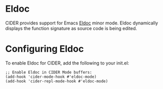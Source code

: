 # Eldoc

CIDER provides support for Emacs [Eldoc](https://www.emacswiki.org/emacs/ElDoc) minor mode. Eldoc dynamically displays the function signature as source code is being edited.

# Configuring Eldoc

To enable Eldoc for CIDER, add the following to your init.el:

```
;; Enable Eldoc in CIDER Mode buffers:
(add-hook 'cider-mode-hook #'eldoc-mode)
(add-hook 'cider-repl-mode-hook #'eldoc-mode)
```